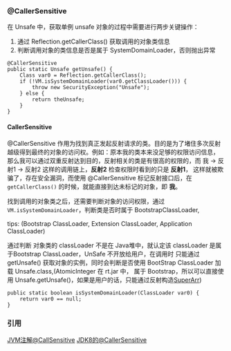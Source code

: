 ### @CallerSensitive

在 Unsafe 中，获取单例 unsafe 对象的过程中需要进行两步关键操作：

1. 通过 Reflection.getCallerClass() 获取调用的对象类信息
2. 判断调用对象的类信息是否是属于 SystemDomainLoader，否则抛出异常

```
@CallerSensitive
public static Unsafe getUnsafe() {
    Class var0 = Reflection.getCallerClass();
    if (!VM.isSystemDomainLoader(var0.getClassLoader())) {
        throw new SecurityException("Unsafe");
    } else {
        return theUnsafe;
    }
}
```


#### CallerSensitive

@CallerSensitive 作用为找到真正发起反射请求的类。目的是为了堵住多次反射越级得到最终的对象的访问权。例如：原本我的类本来没足够的权限访问信息，
那么我可以通过双重反射达到目的，反射相关的类是有很高的权限的，而 我 -> 反射1 -> 反射2 这样的调用链上，__反射2__ 检查权限时看到的只是 __反射1__，
这样就被欺骗了，存在安全漏洞，而使用 @CallerSensitive 标记反射接口后，在 `getCallerClass()` 的时候，就能直接到达未标记的对象，即 __我__。 

找到调用的对象类之后，还需要判断对象的访问权限，通过 `VM.isSystemDomainLoader`，判断类是否时属于 BootstrapClassLoader,

tips: (Bootstrap ClassLoader, Extension ClassLoader, Application ClassLoader)

通过判断 对象类的 classLoader 不是在 Java堆中，就认定该 classLoader 是属于Bootstrap ClassLoader，UnSafe 不开放给用户，在调用时
只能通过 getUnsafe() 获取对象的实例，同时会判断是否使用 BootStrap ClassLoader 加载 Unsafe.class,(AtomicInteger 在 rt.jar 中，
属于 Bootstrap，所以可以直接使用 Unsafe.getUnsafe()，如果是用户的话，只能通过反射构造[SuperArr](/src/Basic/unsafe/UnsafeI.java))

```
public static boolean isSystemDomainLoader(ClassLoader var0) {
    return var0 == null;
}
```


### 引用

[JVM注解@CallSensitive](https://blog.csdn.net/HEL_WOR/article/details/50199797)
[JDK8的@CallerSensitive](https://blog.csdn.net/aguda_king/article/details/72355807)